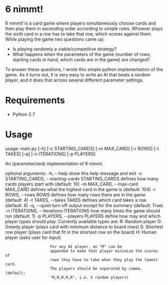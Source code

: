 # 6 nimmt!

6 nimmt! is a card game where players simultaneously choose cards and then play them in ascending order according to simple rules. Whoever plays the sixth card in a row has to take that row, which scores against them. While playing the game two questions came up:
 - Is playing randomly a viable/competitive strategy?
 - What happens when the parameters of the game (number of rows, starting cards in hand, which cards are in the game) are changed?
 
To answer these questions, I wrote this simple python implementation of the game. As it turns out, it is very easy to write an AI that beats a random player, and it does that across several different parameter settings. 

# Requirements

 - Python 2.7

# Usage

usage: main.py [-h] [-c STARTING_CARDS] [-m MAX_CARD] [-r ROWS] [-t TAKES]
               [-q] [-n ITERATIONS] [-p PLAYERS]

An (parameterized) implementation of 6 nimmt.

optional arguments:
  -h, --help            show this help message and exit
  -c STARTING_CARDS, --starting-cards STARTING_CARDS
                        defines how many cards players start with (default:
                        10)
  -m MAX_CARD, --max-card MAX_CARD
                        defines what the highest card in the game is (default:
                        104)
  -r ROWS, --rows ROWS  defines how many rows there are in the game (default:
                        4)
  -t TAKES, --takes TAKES
                        defines which card takes a row (default: 6)
  -q, --quiet           turn off output except for the summary (default: True)
  -n ITERATIONS, --iterations ITERATIONS
                        how many times the game should run (default: 1)
  -p PLAYERS, --players PLAYERS
                        define how may and which player types should play.
                        Currently available types are: 
                          R: Random player 
                          G: Greedy player (plays card with minimum distance to board rows) 
                          S: Shortest row player (plays card that fit in the shortest row on the board) 
                          H: Human player (asks user for input) 
                        
                        For any AI player, an "M" can be
                        appended to make that player minimize the scores of
                        rows they have to take when they play the lowest card.
                        The players should be separated by comma. (default:
                        "R,R,R,R,R", i.e. 5 random players)


